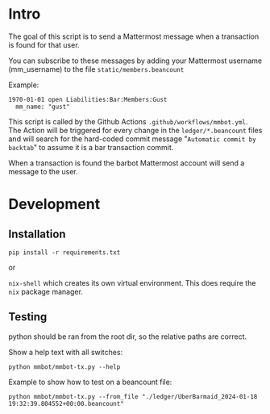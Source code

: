 # Intro
The goal of this script is to send a Mattermost message when a transaction is found for that user.

You can subscribe to these messages by adding your Mattermost username (mm_username) to the file `static/members.beancount`

Example:
```
1970-01-01 open Liabilities:Bar:Members:Gust
  mm_name: "gust"
```
This script is called by the Github Actions `.github/workflows/mmbot.yml`. The Action will be triggered for every change in the `ledger/*.beancount` files and will search for the hard-coded commit message "`Automatic commit by backtab`" to assume it is a bar transaction commit.

When a transaction is found the barbot Mattermost account will send a message to the user.

# Development

## Installation

```pip install -r requirements.txt```

or

```nix-shell``` which creates its own virtual environment.
This does require the `nix` package manager.


## Testing

python should be ran from the root dir, so the relative paths are correct.

Show a help text with all switches:

```python mmbot/mmbot-tx.py --help```

Example to show how to test on a beancount file:

```python mmbot/mmbot-tx.py --from_file "./ledger/UberBarmaid_2024-01-18 19:32:39.804552+00:00.beancount"```
